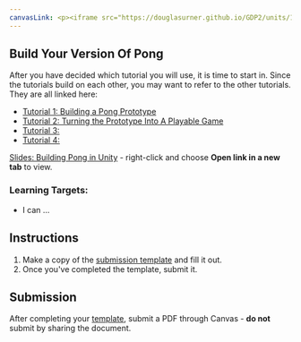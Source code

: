 ```yaml
---
canvasLink: <p><iframe src="https://douglasurner.github.io/GDP2/units/1/assignments/U1.1-pong-in-unity/b-build/" width="100%" height="666px"></iframe></p>
---
```

[//]: # (  )

## Build Your Version Of Pong

[slides]: #
[template]: #

After you have decided which tutorial you will use, it is time to start in. Since the tutorials build on each other, you may want to refer to the other tutorials. They are all linked here:

* [Tutorial 1: Building a Pong Prototype][tutorial1]
* [Tutorial 2: Turning the Prototype Into A Playable Game][tutorial2]
* [Tutorial 3: ][tutorial3]
* [Tutorial 4: ][tutorial4]

[tutorial1]: https://douglasurner.github.io/GDP2/units/1/assignments/U1.1-pong-in-unity/b-build/level-1/Tutorial-1/
[tutorial2]: https://douglasurner.github.io/GDP2/units/1/assignments/U1.1-pong-in-unity/b-build/level-2/Tutorial-2/
[tutorial3]: #
[tutorial4]: #

[Slides: Building Pong in Unity][slides] - right-click and choose **Open link in a new tab** to view.

### Learning Targets:

* I can ...

## Instructions

1. Make a copy of the [submission template][template] and fill it out.
1. Once you've completed the template, submit it.

## Submission

After completing your [template][], submit a PDF through Canvas - **do not** submit by sharing the document.
